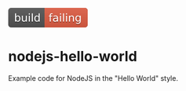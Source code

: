 ![build status](./failing.svg)
# nodejs-hello-world

Example code for NodeJS in the "Hello World" style.
